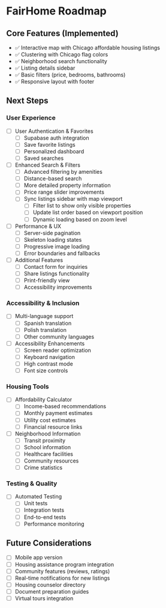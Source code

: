 # FairHome Roadmap

## Core Features (Implemented)
- ✅ Interactive map with Chicago affordable housing listings
- ✅ Clustering with Chicago flag colors
- ✅ Neighborhood search functionality
- ✅ Listing details sidebar
- ✅ Basic filters (price, bedrooms, bathrooms)
- ✅ Responsive layout with footer

## Next Steps
### User Experience
- [ ] User Authentication & Favorites
  - [ ] Supabase auth integration
  - [ ] Save favorite listings
  - [ ] Personalized dashboard
  - [ ] Saved searches

- [ ] Enhanced Search & Filters
  - [ ] Advanced filtering by amenities
  - [ ] Distance-based search
  - [ ] More detailed property information
  - [ ] Price range slider improvements
  - [ ] Sync listings sidebar with map viewport
    - [ ] Filter list to show only visible properties
    - [ ] Update list order based on viewport position
    - [ ] Dynamic loading based on zoom level

- [ ] Performance & UX
  - [ ] Server-side pagination
  - [ ] Skeleton loading states
  - [ ] Progressive image loading
  - [ ] Error boundaries and fallbacks

- [ ] Additional Features
  - [ ] Contact form for inquiries
  - [ ] Share listings functionality
  - [ ] Print-friendly view
  - [ ] Accessibility improvements

### Accessibility & Inclusion
- [ ] Multi-language support
  - [ ] Spanish translation
  - [ ] Polish translation
  - [ ] Other community languages

- [ ] Accessibility Enhancements
  - [ ] Screen reader optimization
  - [ ] Keyboard navigation
  - [ ] High contrast mode
  - [ ] Font size controls

### Housing Tools
- [ ] Affordability Calculator
  - [ ] Income-based recommendations
  - [ ] Monthly payment estimates
  - [ ] Utility cost estimates
  - [ ] Financial resource links

- [ ] Neighborhood Information
  - [ ] Transit proximity
  - [ ] School information
  - [ ] Healthcare facilities
  - [ ] Community resources
  - [ ] Crime statistics

### Testing & Quality
- [ ] Automated Testing
  - [ ] Unit tests
  - [ ] Integration tests
  - [ ] End-to-end tests
  - [ ] Performance monitoring

## Future Considerations
- [ ] Mobile app version
- [ ] Housing assistance program integration
- [ ] Community features (reviews, ratings)
- [ ] Real-time notifications for new listings
- [ ] Housing counselor directory
- [ ] Document preparation guides
- [ ] Virtual tours integration 